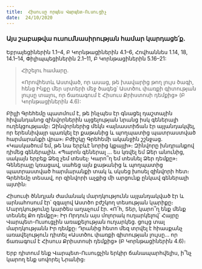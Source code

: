 ```yaml
---
title:  Հիսուսը որպես Վարպետ-Ուսուցիչ
date:  24/10/2020
---
```


### Այս շաբաթվա ուսումնասիրության համար կարդացե՛ք.
Եբրայեցիներին 1.1–4, Բ Կորնթացիներին 4.1–6, Հովհաննես 1.14, 18, 14.1–14, Փիլիպպեցիներին 2.1–11, Բ Կորնթացիներին 5.16–21:

> <p>Հիշելու համարը.<p>
> «Որովհետև Աստված, որ ասաց, թե խավարից թող լույս ծագի, հենց Ինքը մեր սրտերի մեջ ծագեց՝ Աստծու փառքի գիտության լույսը տալու, որ ճառագում է Հիսուս Քրիստոսի դեմքից» (Բ Կորնթացիներին 4.6):

Բիլլի Գրեհեմը պատմում է, թե ինչպես էր գնացել դաշտային հիվանդանոց զինվորներին այցելության նրանց իսկ գեներալի ուղեկցությամբ։ Զինվորներից մեկն «այնաստիճան էր այլանդակվել, որ երեսնիվայր պառկել էր քաթանից և պողպատից պատրաստված հարմարանքի վրա»։ Բժիշկը Գրեհեմի ականջին շշնջաց. «Կասկածում եմ, թե նա երբևէ նորից կքայլի»։ Զինվորը խնդրանքով դիմեց գեներալին. «Պարոն գեներալ … ես կռվել եմ Ձեր անունից, սակայն երբեք Ձեզ չեմ տեսել։ Կարո՞ղ եմ տեսնել Ձեր դեմքը»։ Գեներալը կռացավ, սահեց այն քաթանից և պողպատից պատրաստված հարմարանքի տակ և սկսեց խոսել զինվորի հետ։ Գրեհեմը տեսավ, որ զինվորի աչքից մի արցունք ընկավ գեներալի այտին։

Հիսուսի ծննդյան ժամանակ մարդկությունն այլանդակված էր և արնահոսում էր՝ զգալով Աստծո բժշկող տեսության կարիքը։ Մարդկությունը կարծես աղաչում էր. «Ո՜հ, Տեր, կարո՞ղ ենք մենք տեսնել Քո դեմքը»։ Իր Որդուն այս մոլորակ ուղարկելով՝ Հայրը Վարպետ-Ուսուցչին առաքելության ուղարկեց. ցույց տալ մարդկությանն Իր դեմքը։ Դրանից հետո մեզ տրվել է հիասքանչ առավելություն դիտել «Աստծու փառքի գիտության լույսը… որ ճառագում է Հիսուս Քրիստոսի դեմքից» (Բ Կորնթացիներին 4.6)։

Երբ դիտում ենք Վարպետ-Ուսուցչին երկիր ճանապարհվելիս, ի՞նչ կարող ենք սովորել Նրանից։